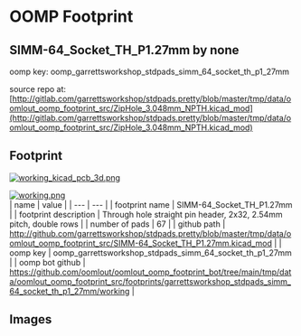 # OOMP Footprint  
## SIMM-64_Socket_TH_P1.27mm  by none  
  
oomp key: oomp_garrettsworkshop_stdpads_simm_64_socket_th_p1_27mm  
  
source repo at: [http://gitlab.com/garrettsworkshop/stdpads.pretty/blob/master/tmp/data/oomlout_oomp_footprint_src/ZipHole_3.048mm_NPTH.kicad_mod](http://gitlab.com/garrettsworkshop/stdpads.pretty/blob/master/tmp/data/oomlout_oomp_footprint_src/ZipHole_3.048mm_NPTH.kicad_mod)  
## Footprint  
  
[![working_kicad_pcb_3d.png](working_kicad_pcb_3d_600.png)](working_kicad_pcb_3d.png)  
  
[![working.png](working_600.png)](working.png)  
| name | value | 
| --- | --- | 
| footprint name | SIMM-64_Socket_TH_P1.27mm | 
| footprint description | Through hole straight pin header, 2x32, 2.54mm pitch, double rows | 
| number of pads | 67 | 
| github path | http://github.com/garrettsworkshop/stdpads.pretty/blob/master/tmp/data/oomlout_oomp_footprint_src/SIMM-64_Socket_TH_P1.27mm.kicad_mod | 
| oomp key | oomp_garrettsworkshop_stdpads_simm_64_socket_th_p1_27mm | 
| oomp bot github | https://github.com/oomlout/oomlout_oomp_footprint_bot/tree/main/tmp/data/oomlout_oomp_footprint_src/footprints/garrettsworkshop_stdpads_simm_64_socket_th_p1_27mm/working | 
## Images  
